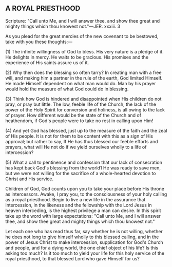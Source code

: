 ## A ROYAL PRIESTHOOD ##

Scripture: "Call unto Me, and I will answer thee, and show thee great and mighty things which thou knowest not."—JER. xxxiii. 3



As you plead for the great mercies of the new covenant to be bestowed, take with you these thoughts:—

(1) The infinite willingness of God to bless. His very nature is a pledge of it. He delights in mercy. He waits to be gracious. His promises and the experience of His saints assure us of it.

(2) Why then does the blessing so often tarry? In creating man with a free will, and making him a partner in the rule of the earth, God limited Himself. He made Himself dependent on what man would do. Man by his prayer would hold the measure of what God could do in blessing.

(3) Think how God is hindered and disappointed when His children do not pray, or pray but little. The low, feeble life of the Church, the lack of the power of the Holy Spirit for conversion and holiness, is all owing to the lack of prayer. How different would be the state of the Church and of heathendom, if God's people were to take no rest in calling upon Him!

(4) And yet God has blessed, just up to the measure of the faith and the zeal of His people. It is not for them to be content with this as a sign of His approval; but rather to say, If He has thus blessed our feeble efforts and prayers, what will He not do if we yield ourselves wholly to a life of intercession?

(5) What a call to pentinence and confession that our lack of consecration has kept back God's blessing from the world1 He was ready to save men, but we were not willing for the sacrifice of a whole-hearted devotion to Christ and His service.

Children of God, God counts upon you to take your place before His throne as intercessors. Awake, I pray you, to the consciousness of your holy calling as a royal priesthood. Begin to live a new life in the assurance that intercession, in the likeness and the fellowship with the Lord Jesus in heaven interceding, is the highest privilege a man can desire. In this spirit take up the word with large expectations: "Call unto Me, and I will answer thee, and show thee great and mighty things which thou knowest not."

Let each one who has read thus far, say whether he is not willing, whether he does not long to give himself wholly to this blessed calling, and in the power of Jesus Christ to make intercession, supplication for God's Church and people, and for a dying world, the one chief object of his life? Is this asking too much? Is it too much to yield your life for this holy service of the royal priesthood, to that blessed Lord who gave Himself for us?

